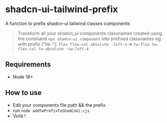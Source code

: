 # shadcn-ui-tailwind-prefix
A function to prefix shadcn-ui tailwind classes components
>Transform all your shadcn_ui components classnames created using the command `npx shadcn-ui component` into prefixed classnames
>eg with prefix ("tw-"): `flex flex-col absolute -left-4` => `tw-flex tw-flex-col tw-absolute -tw-left-4`

## Requirements
- Node 18+

## How to use
- Edit your components file path && the prefix
- run `node addTwPrefixToShadCnUi.cjs`
- Voilà !
